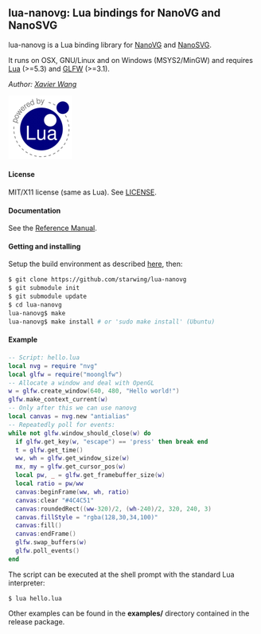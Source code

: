 ## lua-nanovg: Lua bindings for NanoVG and NanoSVG

lua-nanovg is a Lua binding library for [NanoVG](https://github.com/memononen/nanovg/) and [NanoSVG](https://github.com/memononen/nanosvg/).

It runs on OSX, GNU/Linux and on Windows (MSYS2/MinGW) and requires 
[Lua](http://www.lua.org/) (>=5.3)
and [GLFW](http://www.glfw.org/download.html) (>=3.1).

_Author:_ _[Xavier Wang](https://github.com/starwing)_

[![Lua logo](./doc/powered-by-lua.gif)](http://www.lua.org/)

#### License

MIT/X11 license (same as Lua). See [LICENSE](./LICENSE).

#### Documentation

See the [Reference Manual](https://starwing.github.io/lua-nanovg/doc/index.html).

#### Getting and installing

Setup the build environment as described [here](https://github.com/stetre/moonlibs), then:

```sh
$ git clone https://github.com/starwing/lua-nanovg
$ git submodule init
$ git submodule update
$ cd lua-nanovg
lua-nanovg$ make
lua-nanovg$ make install # or 'sudo make install' (Ubuntu)
```

#### Example

```lua
-- Script: hello.lua
local nvg = require "nvg"
local glfw = require("moonglfw")
-- Allocate a window and deal with OpenGL
w = glfw.create_window(640, 480, "Hello world!")
glfw.make_context_current(w)
-- Only after this we can use nanovg
local canvas = nvg.new "antialias"
-- Repeatedly poll for events:
while not glfw.window_should_close(w) do
  if glfw.get_key(w, "escape") == 'press' then break end
  t = glfw.get_time()
  ww, wh = glfw.get_window_size(w)
  mx, my = glfw.get_cursor_pos(w)
  local pw, _ = glfw.get_framebuffer_size(w)
  local ratio = pw/ww
  canvas:beginFrame(ww, wh, ratio)
  canvas:clear "#4C4C51"
  canvas:roundedRect((ww-320)/2, (wh-240)/2, 320, 240, 3)
  canvas.fillStyle = "rgba(128,30,34,100)"
  canvas:fill()
  canvas:endFrame()
  glfw.swap_buffers(w)
  glfw.poll_events()
end
```

The script can be executed at the shell prompt with the standard Lua interpreter:

```shell
$ lua hello.lua
```

Other examples can be found in the **examples/** directory contained in the release package.
